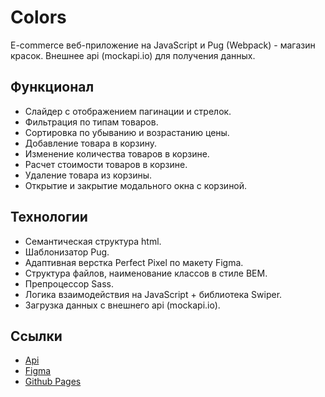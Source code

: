 # Colors

E-commerce веб-приложение на JavaScript и Pug (Webpack) - магазин красок. Внешнее api (mockapi.io) для получения данных.

## Функционал

- Слайдер с отображением пагинации и стрелок.
- Фильтрация по типам товаров.
- Сортировка по убыванию и возрастанию цены.
- Добавление товара в корзину.
- Изменение количества товаров в корзине.
- Расчет стоимости товаров в корзине.
- Удаление товара из корзины.
- Открытие и закрытие модального окна с корзиной.

## Технологии

- Семантическая структура html.
- Шаблонизатор Pug.
- Адаптивная верстка Perfect Pixel по макету Figma.
- Структура файлов, наименование классов в стиле BEM.
- Препроцессор Sass.
- Логика взаимодействия на JavaScript + библиотека Swiper.
- Загрузка данных с внешнего api (mockapi.io).

## Ссылки

- [Api](https://mockapi.io)
- [Figma](https://www.figma.com/file/qMhAdsVAsaAkfotB13sO8W)
- [Github Pages](https://oleg-kuzmin.github.io/colors)
